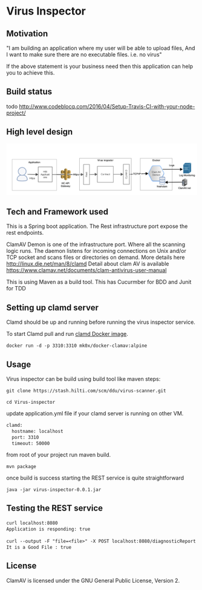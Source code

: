 # Virus Inspector

## Motivation
"I am building an application where my user will be able to upload files, And I want to make sure there are no executable files. i.e. no virus"

If the above statement is your business need then this application can help you to achieve this.

## Build status
 todo http://www.codeblocq.com/2016/04/Setup-Travis-CI-with-your-node-project/
## High level design 
![Overall Design](overAllDesign.png)

## Tech and Framework used
  
  This is a Spring boot application. The Rest infrastructure port expose the rest endpoints. 
 
  ClamAV Demon is one of the infrastructure port. Where all the scanning logic runs.
  The daemon listens for incoming connections on Unix and/or TCP socket and scans files or directories on demand. More details here http://linux.die.net/man/8/clamd
  Detail about clam AV is available https://www.clamav.net/documents/clam-antivirus-user-manual

  This is using Maven as a build tool.
  This has Cucurmber for BDD and Junit for TDD 

## Setting up clamd server

Clamd should be up and running before running the virus inspector service. 

To start Clamd pull and run [clamd Docker image](https://hub.docker.com/r/mkodockx/docker-clamav).
```
docker run -d -p 3310:3310 mk0x/docker-clamav:alpine
```

## Usage
Virus inspector can be build using build tool like maven
steps: 
```
git clone https://stash.hilti.com/scm/ddu/virus-scanner.git
```
```
cd Virus-inspector
```
update application.yml file if your clamd server is running on other VM.
```
clamd:
  hostname: localhost
  port: 3310
  timeout: 50000
```
from root of your project run maven build.
```
mvn package
```
once build is success starting the REST service is quite straightforward
```
java -jar virus-inspector-0.0.1.jar 
```

## Testing the REST service
```
curl localhost:8080
Application is responding: true

curl --output -F "file=<file>" -X POST localhost:8080/diagnosticReport 
It is a Good File : true
```
## License
ClamAV is licensed under the GNU General Public License, Version 2.
